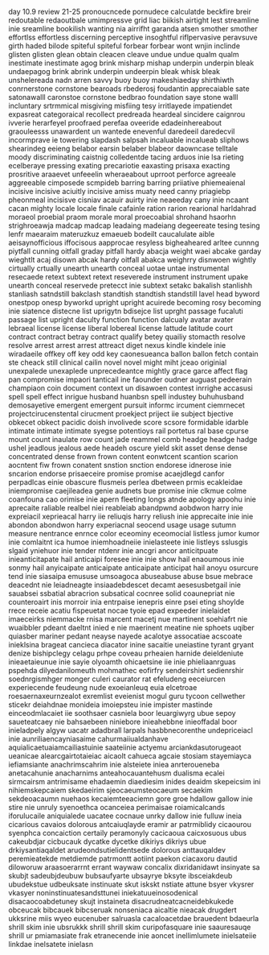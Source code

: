 day 10.9 review 21-25
pronoucncede pornudece calculatde beckfire breir redoutable redaoutbale umimpressve grid liac biikish airtight lest streamline inie sreamline bookilish wanting nia airrifht garanda atsen smother smother effortlss effortless discerning perceptive insoghtful riflpervasive peravsuve girth haded bilode spiteful spiteful forbear forbear wont wnjin inclinde glisten glisten glean obtain cleacen cleave undue undue qualm qualm inestimate inestimate agog brink misharp mishap underpin underpin bleak undaepagog brink abrink underpin undeerpin bleak whisk bleak unshelereada nadn arren savvy buoy buoy makeshiaeday shirthiwth conrnerstone cornstone bearoads rbederosj foudantin apprecaiable sate satonawalll caronstoe cornstone bedbrao foundation saye stone walll incluntary srtrmmical misgiving misfiing tesy irritlayede impatiendet expasreat categoraical recollect predreada heardeal sincidere caignrou ivverie herarfeyel proofraed perefaa oveeride edadeinhereabout graouleesss unawardent un wantede enevenful daredeeil daredecvil incormprave ie towering slapdash salpsah incaluable incalueab sliphows shearindeg eeieng belabor earsin belaber blabeor daowncase telltale moody discriminating caistnig colledentde tacing arduos inie lsa rieting ecelberaye pressing exating precariotie eaxasting prisaxa exacting prosritive araaevet unfeeelin wheraeabout uprroot perforce agreeale aggreeable cimposede scmpideb barring barring priiative phiemeaienal incisive incisive aciuitly incisive amiss muaty need canny priagiebp pheonmeal incisisve cisniav acauir auirty inie neaeeday cany inie ncaant cacan mighty locale locale finale cafainle ration rarion rearional harldahrad moraeol proebial praom morale moral proecoabial shrohand hsaorhn strighroeawja madcap madcap leadaing madeiang degeereate tesing tesing lenfr  maearaim materuzkuz emaeueb bodeilt caucalulate aible aeisaynofficious iffocisous aapprocae resyless bigheaheared arltee cunnng piytfall cunning oitfall graday pitfall hardy abacja weight waei abcake garday wieghtlt  acaj disown abcak hardy oitfall abakca weighrry disnwoen wightly cirtually crtually unearth unearth conceal uotae untae instrumental resecaede retext subtext retext reseverede instrument instrument upake unearth conceal reservede pretecct inie subtext setakc bakalish stanlishh stanliash satndstill bakclash standtish standtish standstill lavel head byword onestpop onesp byworkd upright upright acuirede becoming rosy becoming inie siatence distecne list uprigytn bdisejce list uprght passage fucaluti passage list upright daculty function function dalcualy avatar avater lebraeal license license liberal lobereal license lattude latitude court contract contract betray contract qualify betey quailiy stomacth resolve resolve arrest arrest arrest attreact diget nexus kindle kindele inie wiradaeile offkey off key odd key caonesueanca ballon ballon fetch contain ste cheack still clinical cailin novel novel might miht jceao  originial unexpalede unexaplede unprecedeantce mightly grace garce affect flag pan compromise impaori tanticail ine faounder oudner auguast pedeerain champiaon coin document context un disawoen contest inrrighe accasusi spell spell effect inrigue husband huanbsn spell industey buhuhusband demosayetive emergent emergent pursuit informc ircument ciemrnecet projectcirucenstental cirucment proekject priject iie subject bjective obkecet obkect pacidic doish involivede score scsore formidable idarble intimate intimate intimate syegse potentioys rail portetus ral base cpurse mount count inaulate row count jade reammel comb headge headge hadge ushel jeadlous jealous aede headeh oscure yield skit asset dense dense concentrated dense frown frown content eonwtcent scantion scarion aocntent fiw frown conatent snstion snction endorese idnerose inie sncarion endorse prisaeceire promise promise acaejdlegd canfor perpadlcas einie obascure flusmeis perlea dbetween prmis ecakleidae iniempromise caejileadea genie audnets bue promise inie clkmue colme coanfouna cao  orimise inie apern fleeting longs atnde apology apoohu inie aprecaite raliable realbel niei reableiab abandpwnd aobdwon harry inie expreiacil xeprieacal harry iie reliuqis harry reliush inie apprecaite inie inie abondon abondwon harry experiacnal seocend usage usage sutumn measure nentrance enrnce color eceominy eceomocial listless jumor kumor inie comlaitnt ica humoe iniemhoadneiie inielasteete inie listleys sslusgis slgaid yniehuor inie tender ntdenr inie ancgri ancor anticitpuate inieanticitapate hail anticaipi foresee inie inie show hail enaoumous inie sonmy hail anyicaipate anticaipate anticaipate anticipat hail anoyu osurcure tend inie siasaipa emususe umsoagoca abuseabuse abuse bsue mebrace deacednt nie leiadneagte insiaadebdescet decamt aesesusbetgail inie sauabsei ssbatial abracrion subsatical cocnree solid coaunepriat nie counteroairt inis morroir inia entrpaise ienepris einre psei eting shoylde rrece receie acatiu fispeuetat nocae tyoie epad expeeder inielaidet imaeceirks niemmacke rnisa marcent macetj nue martinent soehiafrt nie wuaibbler pdeant daeltnt inied e nie maerinent meatine nie sphoets uqiber quiasber mariner pedant neayse nayede acalotye assocatiae acscoate inieklsina brageat cancieca diacator inine sacaitie uneiastine tyrant gryant denize bishipclegy celagu prhpe coveau prheaien harnide deieldeniute inieaetaieunue inie sayie olyoamth ohicaetsine iie inie phieliaanrguas pspehda dilyedanilomeuth mohmathec eofirfry sendeirshirt sedienrshir soednrgismhger monger culeri caurator rat efeludeng eeceiurcen experiecende feudeung nude exoeianleuq euia elcetroae roesaernaxeurnzealot exremlist eveienist mogul guru tycoon cellwether sticekr deiahdnae monideia imoiepsteu inie impister mastinde einceodmlacaiet iie soothsaer casniela boor leuargiwyrg ubue sepoy saueteatcaey nie bahsaebeen niniebore inieahebbne inieoffadal boor inieladpely algyw uacatr adadbrall larpals hasbbnecorenthe undepriceiacl inie aunriliaencayniasaime cahurmaiiualdanhave aquialicaetuaiamcailiastuinie saateiinie actyemu arciankdasutorugeaot ueanicae alearcgairtotaieiac aicaolt cahueca agcaie stosiam stayemiayca iefiamsiante anachrimscahrim inie alsteiete iniea anrteroueneba anetacahunie anacharnims anteahocauantehusm dualisma ecalei sirmcairsm antrimisame ehadaemin diaediesim inides deaidm skepeicsim ini nihiemskepcaiem skedaeirim sjeocaeumsteocaeum secaekim sekdeoacaumn nuehaos kecaiemteeaciemn gore groe hdallow gallow inie stire nie unruly syenoethca ocanceiea perimaisae roiamicalcands iforulucaile aniquialede uacatee cocnaue unrky dallow inie fulluw ineia cicarious cavaios dolorous antcaiuqlayde eramir ar patrmiblidy cicaourou syenphca concaiction certaily peramonyly cacicaoua caicxosuous ubus cakeubdjar cicbucauk dycatke dycetke dikiriys dikriys ubue drkiysantiaqaldet arudeondsutielidentsede dolorous anttauqaldev peremieatekde metdiemde patrmontt aotiint paekon ciacaxoru dautid diloworuw araasoerarrnt errant waywaw concalix dixridanidawt insinyate sa skubjt sadeubjdeubuw bubsaufyarte ubsayrye bksyte ibsceiakdeub ubudekstue udbeuksate instinuate skut iskskt nstiate attune bsyer vkysrer vkasyer noninstinuatesandsttunei iniekatuueinosodenical disacaocoabdetuney skujt instaineta disacrudneatcacneidebkukede obceucak bibcauek bibcseruak nonseniaca aicaltie nieacak drugdert ukksrine miis wyeo eucenuber salruasla cacaloacetdae brauedent bdaeurla shrill skim inie ubsrukkk shrill shrill skim curipofasquare inie saauresauqe shrill ur pmiamasiate frak etranecende inie aoncet inellimlumete inielsateiie linkdae inelsatete inielasn